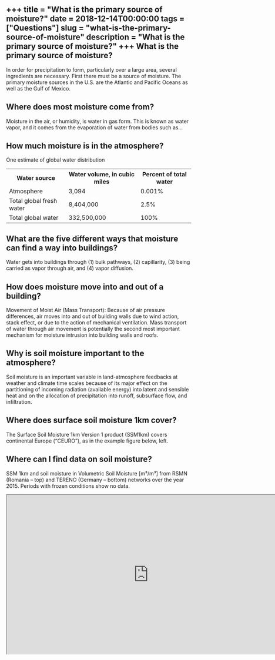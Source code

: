 +++
title = "What is the primary source of moisture?"
date = 2018-12-14T00:00:00
tags = ["Questions"]
slug = "what-is-the-primary-source-of-moisture"
description = "What is the primary source of moisture?"
+++
What is the primary source of moisture?
---------------------------------------

In order for precipitation to form, particularly over a large area, several ingredients are necessary. First there must be a source of moisture. The primary moisture sources in the U.S. are the Atlantic and Pacific Oceans as well as the Gulf of Mexico.

Where does most moisture come from?
-----------------------------------

Moisture in the air, or humidity, is water in gas form. This is known as water vapor, and it comes from the evaporation of water from bodies such as…

How much moisture is in the atmosphere?
---------------------------------------

One estimate of global water distribution

<table><tr><th>Water source</th><th>Water volume, in cubic miles</th><th>Percent of total water</th></tr><tr><td>Atmosphere</td><td>3,094</td><td>0.001%</td></tr><tr><td>Total global fresh water</td><td>8,404,000</td><td>2.5%</td></tr><tr><td>Total global water</td><td>332,500,000</td><td>100%</td></tr></table>

What are the five different ways that moisture can find a way into buildings?
-----------------------------------------------------------------------------

Water gets into buildings through (1) bulk pathways, (2) capillarity, (3) being carried as vapor through air, and (4) vapor diffusion.

How does moisture move into and out of a building?
--------------------------------------------------

Movement of Moist Air (Mass Transport): Because of air pressure differences, air moves into and out of building walls due to wind action, stack effect, or due to the action of mechanical ventilation. Mass transport of water through air movement is potentially the second most important mechanism for moisture intrusion into building walls and roofs.

Why is soil moisture important to the atmosphere?
-------------------------------------------------

Soil moisture is an important variable in land-atmosphere feedbacks at weather and climate time scales because of its major effect on the partitioning of incoming radiation (available energy) into latent and sensible heat and on the allocation of precipitation into runoff, subsurface flow, and infiltration.

Where does surface soil moisture 1km cover?
-------------------------------------------

The Surface Soil Moisture 1km Version 1 product (SSM1km) covers continental Europe (“CEURO”), as in the example figure below, left.

Where can I find data on soil moisture?
---------------------------------------

SSM 1km and soil moisture in Volumetric Soil Moisture \[m³/m³\] from RSMN (Romania – top) and TERENO (Germany – bottom) networks over the year 2015. Periods with frozen conditions show no data.

<iframe allow="accelerometer; autoplay; clipboard-write; encrypted-media; gyroscope; picture-in-picture" allowfullscreen="" class="__youtube_prefs__  epyt-is-override  no-lazyload" data-no-lazy="1" data-origheight="433" data-origwidth="770" data-skipgform_ajax_framebjll="" height="433" id="_ytid_40119" loading="lazy" src="https://www.youtube.com/embed/IDAj5T1ST7o?enablejsapi=1&autoplay=0&cc_load_policy=0&cc_lang_pref=&iv_load_policy=1&loop=0&modestbranding=0&rel=1&fs=1&playsinline=0&autohide=2&theme=dark&color=red&controls=1&" title="YouTube player" width="770"></iframe>